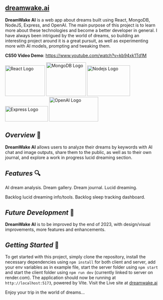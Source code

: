 ## [dreamwake.ai](https://dreamwake.ai)

**DreamWake AI** is a web app about dreams built using React, MongoDB, NodeJS, Express, and OpenAI. The main purpose of this project is to learn more about these technologies and become a better developer in general. I have always been intrigued by the world of dreams, so building an interesting project around it is a great pursuit, as well as experimenting more with AI models, prompting and tweaking them.

**CS50 Video Demo**: https://www.youtube.com/watch?v=kb94xk1Td1M


<img src="https://upload.wikimedia.org/wikipedia/commons/thumb/a/a7/React-icon.svg/1200px-React-icon.svg.png"  alt="React Logo"  width="130"  height="100">
<img src="https://img.icons8.com/color/452/mongodb.png" alt="MongoDB Logo" width="130" height="110">
<img src="https://upload.wikimedia.org/wikipedia/commons/d/d9/Node.js_logo.svg" alt="Nodejs Logo" width="140" height="100">
<img src="https://upload.wikimedia.org/wikipedia/commons/6/64/Expressjs.png" alt="Express Logo" width="140" height="50">
<img src="https://upload.wikimedia.org/wikipedia/commons/4/4d/OpenAI_Logo.svg" alt="OpenAI Logo" width="160" height="80">


## *Overview* 💭
**DreamWake AI** allows users to analyze their dreams by keywords with AI chat and image outputs, share them to the public, as well as to their own journal, and explore a work in progress lucid dreaming section.


## *Features* 🔍
AI dream analysis.
Dream gallery.
Dream journal.
Lucid dreaming.

Backlog lucid dreaming info/tools.
Backlog sleep tracking dashboard.


## *Future Development* 🚧
**DreamWake AI** is to be improved by the end of 2023, with design/visual improvements, more features and enhancements.


## *Getting Started* 🚀
To get started with this project, simply clone the repository, install the necessary dependencies using `npm install` for both client and server, add your env variables as in example file, start the server folder using `npm start` and start the client folder using `npm run dev` (currently linked to server on render.com). The application should now be running at `http://localhost:5173`, powered by Vite.
Visit the Live site at [dreamwake.ai](https://dreamwake.ai)


Enjoy your trip in the world of dreams...
